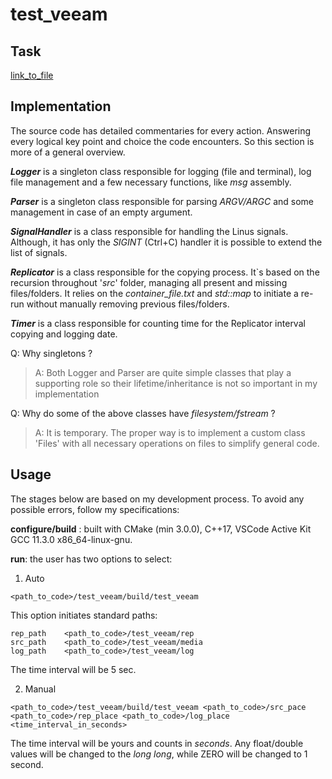 # test_veeam
## Task
[link_to_file](media/Internal_Development_in_QA_SDET_Team_tesk_task.pdf)
## Implementation
The source code has detailed commentaries for every action. Answering every logical key point and choice the code encounters. So this section is more of a general overview.

___Logger___ is a singleton class responsible for logging (file and terminal), log file management and a few necessary functions, like _msg_ assembly.

___Parser___ is a singleton class responsible for parsing _ARGV/ARGC_ and some management in case of an empty argument.

___SignalHandler___ is a class responsible for handling the Linus signals. Although, it has only the _SIGINT_ (Ctrl+C) handler it is possible to extend the list of signals.

___Replicator___ is a class responsible for the copying process. It`s based on the recursion throughout '_src_' folder, managing all present and missing files/folders. It relies on the _container_file.txt_ and _std::map_ to initiate a re-run without manually removing previous files/folders.

___Timer___ is a class responsible for counting time for the Replicator interval copying and logging date.

Q: Why singletons ?
>A: Both Logger and Parser are quite simple classes that play a supporting role so their lifetime/inheritance is not so important in my implementation

Q: Why do some of the above classes have _filesystem/fstream_ ?
>A: It is temporary. The proper way is to implement a custom class 'Files' with all necessary operations on files to simplify general code.

## Usage
The stages below are based on my development process. To avoid any possible errors, follow my specifications:

__configure/build__ : built with CMake (min 3.0.0), C++17, VSCode Active Kit GCC 11.3.0 x86_64-linux-gnu.

__run__: the user has two options to select:

1. Auto

```
<path_to_code>/test_veeam/build/test_veeam
```

This option initiates standard paths:

```
rep_path    <path_to_code>/test_veeam/rep
src_path    <path_to_code>/test_veeam/media
log_path    <path_to_code>/test_veeam/log
``` 
The time interval will be 5 sec.

2. Manual

```
<path_to_code>/test_veeam/build/test_veeam <path_to_code>/src_pace <path_to_code>/rep_place <path_to_code>/log_place <time_interval_in_seconds>
```
The time interval will be yours and counts in _seconds_. Any float/double values will be changed to the _long long_, while ZERO will be changed to 1 second.




